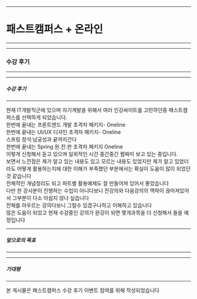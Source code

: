 ------------------------
# 패스트캠퍼스 + 온라인
------------------------

------------------------
### 수강 후기
------------------------

------------------------
##### 수강 후기
------------------------
현재 IT개발직군에 있으며 자기계발을 위해서 여러 인강싸이트를 고민하던중 패스트캠퍼스를 선택하게 되었습니다.<br>
한번에 끝내는 프론트엔드 개발 초격차 패키지- Oneline <br>
한번에 끝내는 UI/UX 디자인 초격차 패키지- Oneline <br>
스프링 정석:남궁성과 끝까지간다<br>
한번에 끝내는 Spring 완.전.판 초격차 패키지 Oneline <br>
이렇게 신청해서 듣고 있으며 일외적인 시간 중간중간 짬짜미 보고 있는 중입니다.<br>
보면서 느낀점은 제가 알고 있는 내용도 있고 모르는 내용도 있었지만 제가 알고 있었더라도 어떻게 활용하는지에 대한
이해가 부족했던 부분에서는 확실이 도움이 많이 되었던 것 같습니다<br>
전체적인 개념정리도 되고 파트별 활용예제도 잘 만들어져 있어서 좋았습니다<br>
다만 한 강사분이 진행하는 수업이 아니다보니 전강의와 다음강의의 맥락이 끊어져있어서 그부분이 다소 아쉽지 않나 싶습니다<br>
전체를 아우르는 강의다보니 그럴수 있겠구나하고 이해하고 있습니다<br>
많은 도움이 되었고 현재 수강중인 강의가 완강이 되면 몇개과목을 더 신청해서 들을 예정입니다<br>


------------------------
##### 앞으로의 목표
------------------------

------------------------
##### 기대평
------------------------




본 게시물은 패스트캠퍼스 수강 후기 이벤트 참여를 위해 작성되었습니다<br>
